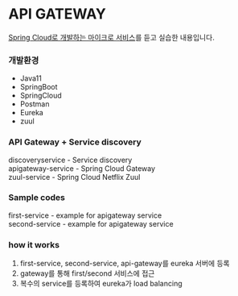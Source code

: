 # API GATEWAY

[Spring Cloud로 개발하는 마이크로 서비스](https://www.inflearn.com/course/%EC%8A%A4%ED%94%84%EB%A7%81-%ED%81%B4%EB%9D%BC%EC%9A%B0%EB%93%9C-%EB%A7%88%EC%9D%B4%ED%81%AC%EB%A1%9C%EC%84%9C%EB%B9%84%EC%8A%A4/)를 듣고 실습한 내용입니다.

### 개발환경
* Java11
* SpringBoot
* SpringCloud
* Postman
* Eureka
* zuul

### API Gateway + Service discovery
discoveryservice - Service discovery   
apigateway-service - Spring Cloud Gateway   
zuul-service - Spring Cloud Netflix Zuul   

### Sample codes
first-service - example for apigateway service   
second-service - example for apigateway service


### how it works
1. first-service, second-service, api-gateway를 eureka 서버에 등록
2. gateway를 통해 first/second 서비스에 접근
3. 복수의 service를 등록하여 eureka가 load balancing
